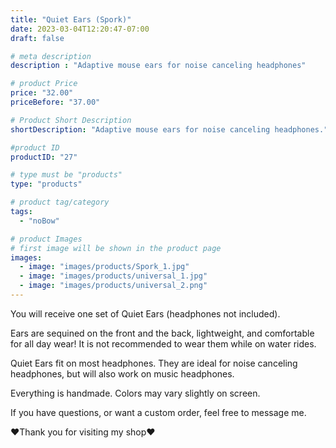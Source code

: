 ```yaml
---
title: "Quiet Ears (Spork)"
date: 2023-03-04T12:20:47-07:00
draft: false

# meta description
description : "Adaptive mouse ears for noise canceling headphones"

# product Price
price: "32.00"
priceBefore: "37.00"

# Product Short Description
shortDescription: "Adaptive mouse ears for noise canceling headphones."

#product ID
productID: "27"

# type must be "products"
type: "products"

# product tag/category
tags: 
  - "noBow"

# product Images
# first image will be shown in the product page
images:
  - image: "images/products/Spork_1.jpg"
  - image: "images/products/universal_1.jpg"
  - image: "images/products/universal_2.png"
---
```


You will receive one set of Quiet Ears (headphones not included).

Ears are sequined on the front and the back, lightweight, and comfortable for all day wear! It is not recommended to wear them while on water rides.

Quiet Ears fit on most headphones. They are ideal for noise canceling headphones, but will also work on music headphones.

Everything is handmade. Colors may vary slightly on screen.

If you have questions, or want a custom order, feel free to message me.

❤Thank you for visiting my shop❤
